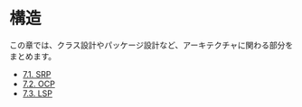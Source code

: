 # 構造
この章では、クラス設計やパッケージ設計など、アーキテクチャに関わる部分をまとめます。

- [7.1. SRP](SRP.md)
- [7.2. OCP](OCP.md)
- [7.3. LSP](LSP.md)
